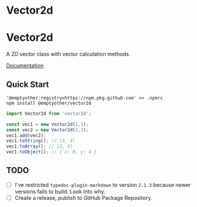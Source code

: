 
# Vector2d


# Vector2d

A 2D vector class with vector calculation methods.

[Documentation][docs]

[docs]: /docs/classes/vector2d.md

## Quick Start

```npm
'@emptyother:registry=https://npm.pkg.github.com' >> .npmrc
npm install @emptyother/vector2d
```

```typescript
import Vector2d from 'vector2d';

const vec1 = new Vector2d(1,1);
const vec2 = new Vector2d(2,3);
vec1.add(vec2);
vec1.toString(); // (3, 4)
vec1.toArray(); // [3, 4]
vec1.toObject(); // { x: 0, y: 4 }
```

## TODO

- [ ] I've restricted `typedoc-plugin-markdown` to version `2.1.3` because newer versions fails to build. Look into why.
- [ ] Create a release, publish to GitHub Package Repository.